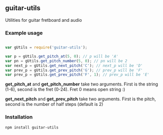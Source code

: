 
## guitar-utils

Utilities for guitar fretboard and audio

### Example usage

```javascript

var gUtils = require('guitar-utils');

var p = gUtils.get_pitch_at(5, 0); // p will be 'A'
var pn = gUtils.get_pitch_number(5, 0); // pn will be 2
var next_p = gUtils.get_next_pitch('C'); // next_p will be 'D'
var prev_p = gUtils.get_prev_pitch('G'); // prev_p will be 'F'
var prev_p = gUtils.get_prev_pitch('F', 1); // prev_p will be 'E'

```
**get_pitch_at** and **get_pitch_number** take two arguments. 
First is the string (1-6),  second is the fret (0-24). 
Fret 0 means open string :)

**get_next_pitch** and **get_prev_pitch** take two arguments. 
First is the pitch,  second is the number of half steps (default is 2)

### Installation

```
npm install guitar-utils

